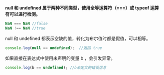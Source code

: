 **null 和 undefined 属于两种不同类型，使用全等运算符（===）或 typeof 运算符可以进行检测。**

```javascript
NaN === NaN //false
NaN !== NaN //true
```

null 和 undefined 都表示空缺的值，转化为布尔值时都是假值，可以相等。

```javascript
console.log(null == undefined);  //返回 true
```

如果直接在表达式中使用未声明的变量 b ，会引发异常。

```javascript
console.log(b == undefined); //b未定义的错误信息
```

